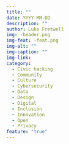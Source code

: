 ```yaml
---
title: ""
date: YYYY-MM-DD
description: ""
author: Luke Fretwell
img: -header.png
img-feat: -feat.png
img-alt: ""
img-caption: ""
img-link: 
category:
  - Civic hacking
  - Community
  - Culture
  - Cybersecurity
  - Data
  - Design
  - Digital
  - Inclusion
  - Innovation
  - Open
  - Privacy
feature: "true"
---
```


